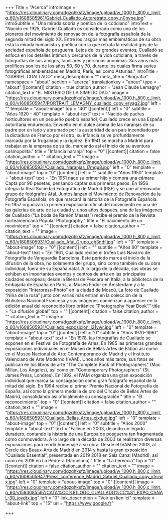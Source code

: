 +++
Title = "Acerca"
introImage = "https://res.cloudinary.com/dgzqhksfz/image/upload/w_1000,h_800,c_limit,q_60/v1608505961/Gabriel_Cuallado_Autoretrato_copy_n0nvpe.jpg"
introSubtitle = "Una mirada sobria y poética de lo cotidiano"
introText = "Nacido en 1925, Gabriel Cualladó es considerado como uno de los pioneros del movimiento de renovación de la fotografía española de la segunda mitad del siglo XX. Entre los rasgos más emblemáticos de su obra está la mirada humanista y poética con la que retrata la realidad gris de la sociedad española de posguerra. Lejos de los grandes eventos, Cualladó se enfoca en los detalles íntimos y cercanos de la vida cotidiana, a través de fotografías de sus amigos, familiares y personas anónimas. Sus años más prolíficos son los de los años 50, 60 y 70, durante los cuales firma series fotográficas ambientadas en Madrid, París, así como Asturias."
introTitle = "GABRIEL CUALLADO"
meta_description = ""
meta_title = "Biografía"
namespace = "about"
section = "acerca"
translationkey = "about"
type = "about"
[[content]]
citation = true
citation_author = "Jean Claude Lemagny"
citation_text = "EL MISTERIO DE LA SIMPLICIDAD."
image = "https://res.cloudinary.com/dgzqhksfz/image/upload/w_1000,h_800,c_limit,q_60/v1608505947/PORTRAIT_LEMAGNY_cuallado_copy_eryag2.jpg"
left = ""
template = "about-image"
top = "40"
[[content]]
left = "0"
subtitle = "Años 1920 - 40"
template = "about-text"
text = "Nacido de padres horticultores en un pequeño pueblo español, Cuallado crece en una España autoritaria endurecida. Envuelto en el dulce aroma de las naranjas de su padre por un lado y abrumado por la austeridad de un país incendiado por la dictadura de Franco por el otro; su infancia se ve profundamente marcada por la frugalidad y la rigidez. En 1941 se marcha a Madrid para trabajar en la empresa de su tío, marcando así el inicio de su aventura cosmopolita."
title = "Infancia naranja"
top = "0"
[[content]]
citation = false
citation_author = ""
citation_text = ""
image = "https://res.cloudinary.com/dgzqhksfz/image/upload/w_1000,h_800,c_limit,q_60/v1608505931/Cuallado_Naranjas_l7mgu8.jpg"
left = "0"
template = "about-image"
top = "0"
[[content]]
left = ""
subtitle = "Años 1950"
template = "about-text"
text = "En 1951 nace su primer hijo y compra una cámara Capta por 90 pesetas, pensando captar sus primeros pasos. En 1956 integra la Real Sociedad Fotográfica de Madrid (RSF) y se une al renovador grupo de fotógrafos Afal. Juntos lanzan el Movimiento de Renovación de la Fotografía Española, on que marcará la historia de la Fotografía Española. En 1957 organizan la primera exposición oficial del movimiento en una de las galerías de arte de la ciudad y, unos años después, una de las imágenes de Cuallado (“La boda de Ramón Masats”) recibe el premio de la Revista norteamericana Popular Photography."
title = "El nacimiento de un movimiento"
top = ""
[[content]]
citation = false
citation_author = ""
citation_text = ""
image = "https://res.cloudinary.com/dgzqhksfz/image/upload/w_1000,h_800,c_limit,q_60/v1608505931/Cuallado_Afal_Grupo_oh3ndf.jpg"
left = "0"
template = "about-image"
top = "0"
[[content]]
left = ""
subtitle = "Años 60"
template = "about-text"
text = "En 1961, Cuallado recibe el trofeo Luis Navarro de Fotografía de Vanguardia Barcelona. Este período marca el inicio de la difusión de la obra, no solamente del grupo, sino como también de su obra individual, fuera de su España natal. A lo largo de la década, sus obras se exhiben en importantes eventos y centros de arte en las principales ciudades europeas; desde la Bienal de Pescara en Italia, a la biblioteca de la Embajada de España en París, al Museo Fodor en Ámsterdam y a la exposición \"Interpress-Photo\" en la ciudad de Moscú. La foto de Cuallado “Niña de la rosa” junto con varias más entran en la colección de la Biblioteca Nacional Francesa y sus imágenes comienzan a aparecer en la edición anual del reconocido libro británico “Photography Year Book”."
title = "La difusión global"
top = ""
[[content]]
citation = false
citation_author = ""
citation_text = ""
image = "https://res.cloudinary.com/dgzqhksfz/image/upload/w_1000,h_800,c_limit,q_60/v1608505931/Cuallado_exposicion_i21vwr.jpg"
left = "0"
template = "about-image"
top = "0"
[[content]]
left = "0"
subtitle = "Años 1970-1990"
template = "about-text"
text = "En 1978, las fotografías de Cuallado se exponen en el Festival de Fotografía de Arles, En 1985 las primeras grandes exposiciones individuales  en el Museo de Bellas Artes de Blibao así como en el Museo Nacional de Arte Contemporáneo de Madrid y el Instituto Valenciano de Arte Moderno (IVAM). Unos años más tarde, sus fotos se publican en los libros de arte \"The Complete Book of Photographers\" (Mac Millan, Los Ángeles), así como en \"Contemporary Photographers\" (St. James Press, Londres). En 1992, el IVAM organiza una gran exposición individual que marca su consagración como gran fotógrafo español de la mitad del siglo. En 1994 recibe el primer Premio Nacional de Fotografía de España, así como la primera medalla de oro del Círculo de Bellas Artes de Madrid, consolidando así oficialmente su consagración."
title = "El reconocimiento"
top = "0"
[[content]]
citation = false
citation_author = ""
citation_text = ""
image = "https://res.cloudinary.com/dgzqhksfz/image/upload/w_1000,h_800,c_limit,q_60/v1608505931/Cuallado_Bellas_Artes_cjxdug.jpg"
left = "0"
template = "about-image"
top = "0"
[[content]]
left = "0"
subtitle = "Años 2000"
template = "about-text"
text = "Fallece en 2003, dejando un legado duradero, contando la historia de una Europa de posguerra tan fragmentada como conmovedora. A lo largo de la década de 2000 se realizaron diversas exposiciones para rendir homenaje a su obra. Desde el IVAM en 2003, al Cercle des Beaux-Arts de Madrid en 2014 y hasta la gran exposición “Cuallado Essential”, presentada en 2019 2018 en Sala Canal (Madrid), así como en 2019 en La Pedrera (Barcelona)."
title = "La herencia"
top = "0"
[[content]]
citation = false
citation_author = ""
citation_text = ""
image = "https://res.cloudinary.com/dgzqhksfz/image/upload/w_1000,h_800,c_limit,q_60/v1608505947/Press_conference_Madrid_Gabriel_Cuallado_copy_vfnrwx.jpg"
left = "0"
template = "about-image"
top = "0"
[[content]]
image = "https://res.cloudinary.com/dgzqhksfz/image/upload/w_1000,h_800,c_limit,q_60/v1593085597/CATA%CC%81LOGO_CUALLADO%CC%81_EXPO_CANAL-39_joydtx.jpg"
left = "0"
link_description = "Voir un lien ici"
template = "about-link"
top = "15"
url = "https://www.google.fr"

+++
